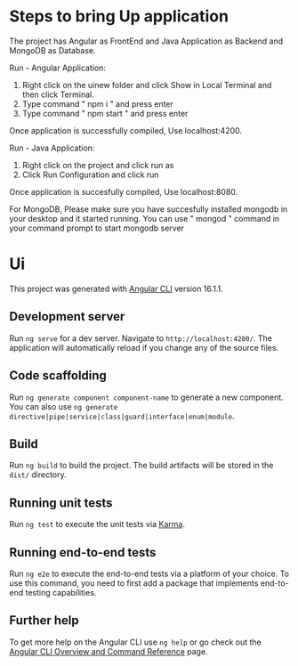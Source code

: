 # Steps to bring Up application

The project has Angular as FrontEnd and Java Application as Backend and MongoDB as Database. 

Run - Angular Application: 

1. Right click on the uinew folder and click Show in Local Terminal and then click Terminal.
2. Type command " npm i " and press enter
3. Type command " npm start " and press enter

Once application is successfully compiled, Use localhost:4200. 

Run - Java Application: 

1. Right click on the project and click run as
2. Click Run Configuration and click run

Once application is succesfully compiled, Use localhost:8080. 

For MongoDB, Please make sure you have succesfully installed mongodb in your desktop and it started running. 
You can use " mongod " command in your command prompt to start mongodb server

# Ui

This project was generated with [Angular CLI](https://github.com/angular/angular-cli) version 16.1.1.

## Development server

Run `ng serve` for a dev server. Navigate to `http://localhost:4200/`. The application will automatically reload if you change any of the source files.

## Code scaffolding

Run `ng generate component component-name` to generate a new component. You can also use `ng generate directive|pipe|service|class|guard|interface|enum|module`.

## Build

Run `ng build` to build the project. The build artifacts will be stored in the `dist/` directory.

## Running unit tests

Run `ng test` to execute the unit tests via [Karma](https://karma-runner.github.io).

## Running end-to-end tests

Run `ng e2e` to execute the end-to-end tests via a platform of your choice. To use this command, you need to first add a package that implements end-to-end testing capabilities.

## Further help

To get more help on the Angular CLI use `ng help` or go check out the [Angular CLI Overview and Command Reference](https://angular.io/cli) page.
